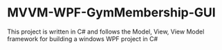 # MVVM-WPF-GymMembership-GUI
This project is written in C# and follows the Model, View, View Model framework for building a
windows WPF project in C#
